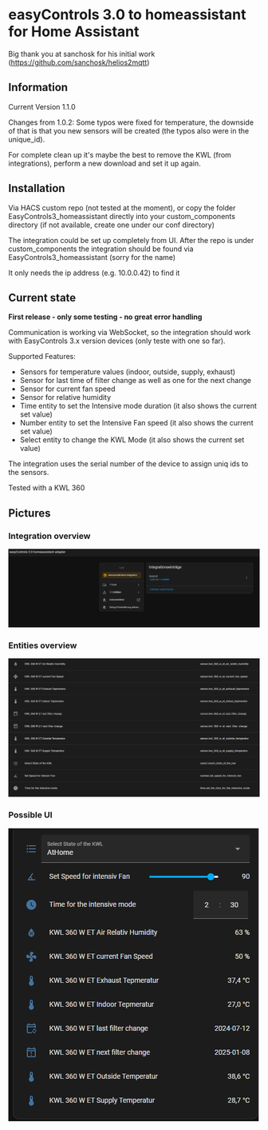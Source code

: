 # easyControls 3.0 to homeassistant for Home Assistant

Big thank you at sanchosk for his initial work (https://github.com/sanchosk/helios2mqtt)

## Information
Current Version 1.1.0

Changes from 1.0.2:
Some typos were fixed for temperature, the downside of that is that you new sensors will be created (the typos also were in the unique_id).

For complete clean up it's maybe the best to remove the KWL (from integrations), perform a new download and set it up again.

## Installation
Via HACS custom repo (not tested at the moment), or copy the folder EasyControls3_homeassistant directly into your custom_components directory (if not available, create one under our conf directory)

The integration could be set up completely from UI. After the repo is under custom_components the integration should be found via EasyControls3_homeassistant (sorry for the name)

It only needs the ip address (e.g. 10.0.0.42) to find it

## Current state

**First release - only some testing - no great error handling**

Communication is working via WebSocket, so the integration should work with EasyControls 3.x version devices (only teste with one so far).

Supported Features:
- Sensors for temperature values (indoor, outside, supply, exhaust)
- Sensor for last time of filter change as well as one for the next change
- Sensor for current fan speed
- Sensor for relative humidity
- Time entity to set the Intensive mode duration (it also shows the current set value)
- Number entity to set the Intensive Fan speed (it also shows the current set value)
- Select entity to change the KWL Mode (it also shows the current set value)

The integration uses the serial number of the device to assign uniq ids to the sensors.

Tested with a KWL 360

## Pictures
### Integration overview
![Integration overview](pictures/integrationentries.png)
### Entities overview
![entities overview](pictures/entities.png)
### Possible UI
![UI view](pictures/ui-view.png)

